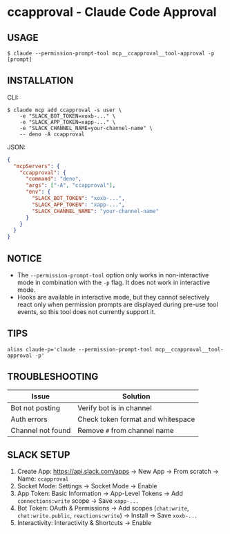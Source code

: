 # ccapproval - Claude Code Approval

## USAGE

```shell
$ claude --permission-prompt-tool mcp__ccapproval__tool-approval -p [prompt]
```

## INSTALLATION

CLI:

```shell
$ claude mcp add ccapproval -s user \
	-e "SLACK_BOT_TOKEN=xoxb-..." \
	-e "SLACK_APP_TOKEN=xapp-..." \
	-e "SLACK_CHANNEL_NAME=your-channel-name" \
	-- deno -A ccapproval
```

JSON:

```json
{
  "mcpServers": {
    "ccapproval": {
      "command": "deno",
      "args": ["-A", "ccapproval"],
      "env": {
        "SLACK_BOT_TOKEN": "xoxb-...",
        "SLACK_APP_TOKEN": "xapp-...",
        "SLACK_CHANNEL_NAME": "your-channel-name"
      }
    }
  }
}
```

## NOTICE

- The `--permission-prompt-tool` option only works in non-interactive mode in combination with the `-p` flag. It does not work in interactive mode.
- Hooks are available in interactive mode, but they cannot selectively react only when permission prompts are displayed during pre-use tool events, so this tool does not currently support it.

## TIPS

```shell
alias claude-p='claude --permission-prompt-tool mcp__ccapproval__tool-approval -p'
```

## TROUBLESHOOTING

| Issue | Solution |
|-------|----------|
| Bot not posting | Verify bot is in channel |
| Auth errors | Check token format and whitespace |
| Channel not found | Remove `#` from channel name |

## SLACK SETUP

1. Create App: https://api.slack.com/apps → New App → From scratch → Name: `ccapproval`
2. Socket Mode: Settings → Socket Mode → Enable
3. App Token: Basic Information → App-Level Tokens → Add `connections:write` scope → Save `xapp-...`
4. Bot Token: OAuth & Permissions → Add scopes (`chat:write`, `chat:write.public`, `reactions:write`) → Install → Save `xoxb-...`
5. Interactivity: Interactivity & Shortcuts → Enable

